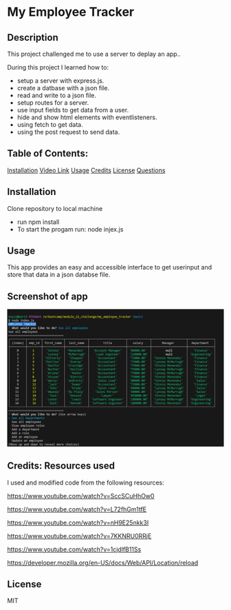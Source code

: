 # My Employee Tracker

## Description

This project challenged me to use a server to deplay an app..

During this project I learned how to:

- setup a server with express.js.
- create a datbase with a json file.
- read and write to a json file.
- setup routes for a server.
- use input fields to get data from a user.
- hide and show html elements with eventlisteners.
- using fetch to get data.
- using the post request to send data.

## Table of Contents:

[Installation](#Installation)
[Video Link](#video)
[Usage](#usage)
[Credits](#credits)
[License](#license)
[Questions](#questions)

## Installation 

 Clone repository to local machine
- run npm install
- To start the progam run: node injex.js

## Usage

This app provides an easy and accessible interface to get userinput and store that data in a json databse file.

## Screenshot of app

![Website Screenshot](./assets/images/app_screenshot.jpg)

## Credits: Resources used

I used and modified code from the following resources:

https://www.youtube.com/watch?v=SccSCuHhOw0

https://www.youtube.com/watch?v=L72fhGm1tfE

https://www.youtube.com/watch?v=nH9E25nkk3I

https://www.youtube.com/watch?v=7KKNRU0RRjE

https://www.youtube.com/watch?v=1cjdlfB11Ss

https://developer.mozilla.org/en-US/docs/Web/API/Location/reload

## License

MIT
